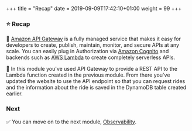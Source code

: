 +++
title = "Recap"
date = 2019-09-09T17:42:10+01:00
weight = 99
+++

### :star: Recap

:key: [Amazon API Gateway][api-gw] is a fully managed service that makes it easy for developers to create, publish, maintain, monitor, and secure APIs at any scale. You can easily plug in Authorization via [Amazon Cognito][cognito] and backends such as [AWS Lambda][lambda] to create completely serverless APIs.

:wrench: In this module you've used API Gateway to provide a REST API to the Lambda function created in the previous module. From there you've updated the website to use the API endpoint so that you can request rides and the information about the ride is saved in the DynamoDB table created earlier.

### Next

:white_check_mark: You can move on to the next module, [Observability][observability].

[observability]: ../5_observability.html
[api-gw]: https://aws.amazon.com/api-gateway/
[cognito]: https://aws.amazon.com/cognito/
[lambda]: https://aws.amazon.com/lambda/
